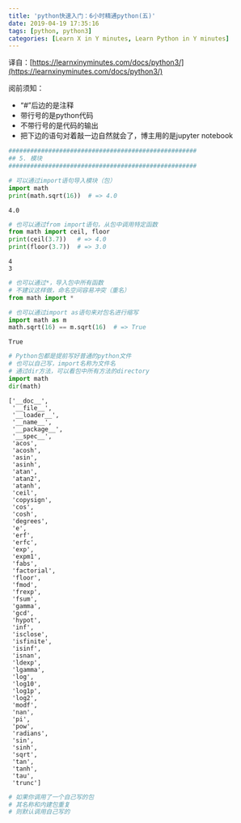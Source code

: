 ```yaml
---
title: 'python快速入门：6小时精通python(五)'
date: 2019-04-19 17:35:16
tags: [python, python3]
categories: [Learn X in Y minutes, Learn Python in Y minutes]
---
```


译自：[https://learnxinyminutes.com/docs/python3/](https://learnxinyminutes.com/docs/python3/)

阅前须知：

- “#”后边的是注释
- 带行号的是python代码
- 不带行号的是代码的输出
- 把下边的语句对着敲一边自然就会了，博主用的是jupyter notebook

```python
####################################################
## 5. 模块
####################################################
```


```python
# 可以通过import语句导入模块（包）
import math
print(math.sqrt(16))  # => 4.0
```

    4.0



```python
# 也可以通过from import语句，从包中调用特定函数
from math import ceil, floor
print(ceil(3.7))   # => 4.0
print(floor(3.7))  # => 3.0
```

    4
    3



```python
# 也可以通过*，导入包中所有函数
# 不建议这样做，命名空间容易冲突（重名）
from math import *
```


```python
# 也可以通过import as语句来对包名进行缩写
import math as m
math.sqrt(16) == m.sqrt(16)  # => True
```




    True




```python
# Python包都是提前写好普通的python文件
# 也可以自己写，import名称为文件名
# 通过dir方法，可以看包中所有方法的directory
import math
dir(math)
```




    ['__doc__',
     '__file__',
     '__loader__',
     '__name__',
     '__package__',
     '__spec__',
     'acos',
     'acosh',
     'asin',
     'asinh',
     'atan',
     'atan2',
     'atanh',
     'ceil',
     'copysign',
     'cos',
     'cosh',
     'degrees',
     'e',
     'erf',
     'erfc',
     'exp',
     'expm1',
     'fabs',
     'factorial',
     'floor',
     'fmod',
     'frexp',
     'fsum',
     'gamma',
     'gcd',
     'hypot',
     'inf',
     'isclose',
     'isfinite',
     'isinf',
     'isnan',
     'ldexp',
     'lgamma',
     'log',
     'log10',
     'log1p',
     'log2',
     'modf',
     'nan',
     'pi',
     'pow',
     'radians',
     'sin',
     'sinh',
     'sqrt',
     'tan',
     'tanh',
     'tau',
     'trunc']




```python
# 如果你调用了一个自己写的包
# 其名称和内建包重复
# 则默认调用自己写的
```

